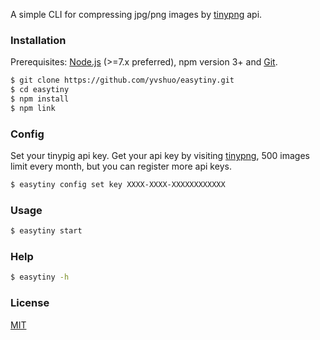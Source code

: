 
A simple CLI for compressing jpg/png images by [tinypng]() api.

### Installation

Prerequisites: [Node.js](https://nodejs.org/en/) (>=7.x preferred), npm version 3+ and [Git](https://git-scm.com/).

``` bash
$ git clone https://github.com/yvshuo/easytiny.git
$ cd easytiny
$ npm install
$ npm link
```

### Config

Set your tinypig api key. Get your api key by visiting [tinypng](https://tinypng.com/developers), 500 images limit every month, but you can register more api keys.
```bash
$ easytiny config set key XXXX-XXXX-XXXXXXXXXXXX
```

### Usage

``` bash
$ easytiny start
```

### Help

``` bash
$ easytiny -h
```

### License

[MIT](http://opensource.org/licenses/MIT)

